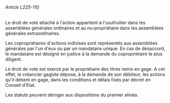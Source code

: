 ###### Article L225-110

Le droit de vote attaché à l'action appartient à l'usufruitier dans les assemblées générales ordinaires et au nu-propriétaire dans les assemblées générales extraordinaires.

Les copropriétaires d'actions indivises sont représentés aux assemblées générales par l'un d'eux ou par un mandataire unique. En cas de désaccord, le mandataire est désigné en justice à la demande du copropriétaire le plus diligent.

Le droit de vote est exercé par le propriétaire des titres remis en gage. A cet effet, le créancier gagiste dépose, à la demande de son débiteur, les actions qu'il détient en gage, dans les conditions et délais fixés par décret en Conseil d'Etat.

Les statuts peuvent déroger aux dispositions du premier alinéa.

